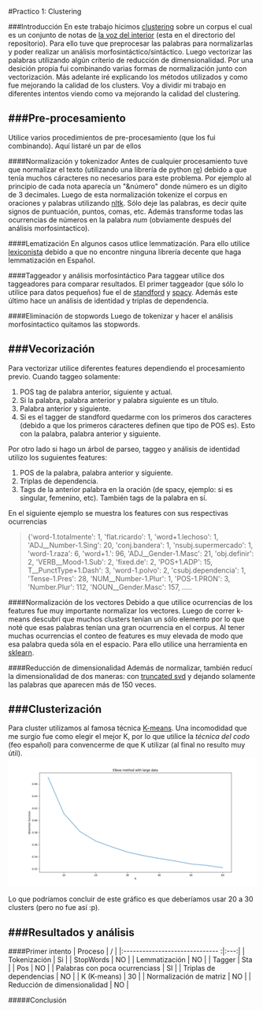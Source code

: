 #Practico 1: Clustering

###Introducción
En este trabajo hicimos [clustering](https://es.wikipedia.org/wiki/Algoritmo_de_agrupamiento) sobre un corpus el cual es un conjunto de notas de [la voz del interior](http://www.lavoz.com) (esta en el directorio del repositorio). Para ello tuve que preprocesar las palabras para normalizarlas y poder realizar un análisis morfosintáctico/sintáctico. Luego vectorizar las palabras utilizando algún críterio de reducción de dimensionalidad.
Por una desición propia fui combinando varias formas de normalización junto con vectorización. Más adelante iré explicando los métodos utilizados y como fue mejorando la calidad de los clusters.
Voy a dividir mi trabajo en diferentes intentos viendo como va mejorando la calidad del clustering.

###Pre-procesamiento
----------------------------------------------------------------------------------------------------
Utilice varios procedimientos de pre-procesamiento (que los fui combinando). Aquí listaré un par de ellos

####Normalización y tokenizador
Antes de cualquier procesamiento tuve que normalizar el texto (utilizando una librería de python [re](https://docs.python.org/3/library/re.html)) debido a que tenía muchos cáracteres no necesarios para este problema. Por ejemplo al principio de cada nota aparecía un "&número" donde número es un dígito de 3 decimales.
Luego de esta normalización tokenize el corpus en oraciones y palabras utilizando [nltk](http://www.nltk.org/). Sólo deje las palabras, es decir quite signos de puntuación, puntos, comas, etc. Además transforme todas las ocurrencias de números en la palabra *num* (obviamente después del análisis morfosintactico).

####Lematización
En algunos casos utlice lemmatización. Para ello utilice [lexiconista](http://www.lexiconista.com/datasets/lemmatization/) debido a que no encontre ninguna librería decente que haga lemmatización en Español.

####Taggeador y análisis morfosintáctico
Para taggear utilice dos taggeadores para comparar resultados.
El primer taggeador (que sólo lo utilice para datos pequeños) fue el de [standford](https://nlp.stanford.edu/software/tagger.shtml) y [spacy](https://spacy.io). Además este último hace un análisis de identidad y triplas de dependencia.

####Eliminación de stopwords
Luego de tokenizar y hacer el análisis morfosintactico quitamos las stopwords.

###Vecorización
--------------------------------------------------------------------------------------------------------
Para vectorizar utilice diferentes features dependiendo el procesamiento previo. Cuando taggeo solamente:
1) POS tag de palabra anterior, siguiente y actual.
2) Si la palabra, palabra anterior y palabra siguiente es un título.
3) Palabra anterior y siguiente.
4) Si es el tagger de standford quedarme con los primeros dos caracteres (debido a que los primeros cáracteres definen que tipo de POS es). Esto con la palabra, palabra anterior y siguiente.

Por otro lado si hago un árbol de parseo, taggeo y análisis de identidad utilizo los suguientes features:
1) POS de la palabra, palabra anterior y siguiente.
2) Triplas de dependencia.
3) Tags de la anterior palabra en la oración (de spacy, ejemplo: si es singular, femenino, etc). También tags de la palabra en sí.

En el siguiente ejemplo se muestra los features con sus respectivas ocurrencias
> {'word-1.totalmente': 1, 'flat.ricardo': 1, 'word+1.lechoso': 1, 'ADJ__Number-1.Sing': 20, 'conj.bandera': 1, 'nsubj.supermercado': 1, 'word-1.raza': 6, 'word+1.<END>': 96, 'ADJ__Gender-1.Masc': 21, 'obj.definir': 2, 'VERB__Mood-1.Sub': 2, 'fixed.de': 2, 'POS+1.ADP': 15, T__PunctType+1.Dash': 3, 'word-1.polvo': 2, 'csubj.dependencia': 1, 'Tense-1.Pres': 28, 'NUM__Number-1.Plur': 1, 'POS-1.PRON': 3, 'Number.Plur': 112, 'NOUN__Gender.Masc': 157, .....


####Normalización de los vectores
Debido a que utilice ocurrencias de los features fue muy importante normalizar los vectores. Luego de correr k-means descubrí que muchos clusters tenían un sólo elemento por lo que noté que esas palabras tenían una gran ocurrencia en el corpus. Al tener muchas ocurrencias el conteo de features es muy elevada de modo que esa palabra queda sóla en el espacio. Para ello utilice una herramienta en [sklearn](http://scikit-learn.org/stable/modules/preprocessing.html).

####Reducción de dimensionalidad
Además de normalizar, también reducí la dimensionalidad de dos maneras: con [truncated svd](http://scikit-learn.org/stable/modules/generated/sklearn.decomposition.TruncatedSVD.html) y dejando solamente las palabras que aparecen más de 150 veces.

###Clusterización
---------------------------------------------------------------------------------------------------
Para cluster utilizamos al famosa técnica [K-means](http://scikit-learn.org/stable/modules/generated/sklearn.cluster.KMeans.html). Una incomodidad que me surgio fue como elegir el mejor K, por lo que utilice la *técnica del codo* (feo español) para convencerme de que K utilizar (al final no resulto muy útil).
![elbow metho](Figure_2.png)

Lo que podríamos concluir de este gráfico es que deberíamos usar 20 a 30 clusters (pero no fue así :p).

###Resultados y análisis
-------------------------------------------------------------------------------------------------
####Primer intento
| Proceso                         | /  |
|:------------------------------ :|:---:|
| Tokenización                    | Si  |
| StopWords                       | NO  |
| Lemmatización                   | NO  |
| Tagger                          | Sta |
| Pos                             | NO  |
| Palabras con poca ocurrenciass  | SI  |
| Triplas de dependencias         | NO  |
| K (K-means)                     | 30  |
| Normalización de matriz         | NO  |
| Reducción de dimensionalidad    | NO  |


#####Conclusión